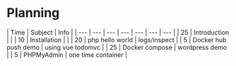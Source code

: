 # Planning

| Time | Subject | Info |
| --- | --- | --- | --- | --- | --- | --- |
| 25 | Introduction |  |
| 10 | Installation |  |
| 20 | php hello world | logs/inspect |
| 5 | Docker hub push demo | using vue todomvc |
| 25 | Docker compose | wordpress demo |
| 5 | PHPMyAdmin | one time container |

